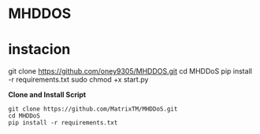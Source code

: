 # MHDDOS


# instacion
git clone https://github.com/oney9305/MHDDOS.git
cd MHDDoS
pip install -r requirements.txt
sudo chmod +x start.py

**Clone and Install Script**

```shell script
git clone https://github.com/MatrixTM/MHDDoS.git
cd MHDDoS
pip install -r requirements.txt
```
